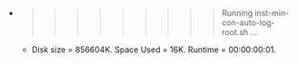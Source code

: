 * >>>>>>>>> Running inst-min-con-auto-log-root.sh ...
  * Disk size = 856604K. Space Used = 16K. Runtime = 00:00:00:01.
